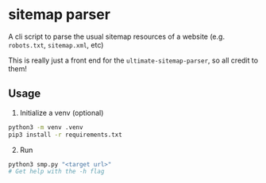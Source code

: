 # sitemap parser

A cli script to parse the usual sitemap resources of a website (e.g. `robots.txt`, `sitemap.xml`, etc)

This is really just a front end for the `ultimate-sitemap-parser`, so all credit to them!

## Usage
1. Initialize a venv (optional)
```sh
python3 -m venv .venv
pip3 install -r requirements.txt
```
2. Run
```sh
python3 smp.py "<target url>"
# Get help with the -h flag
```

